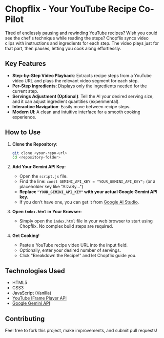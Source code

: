 # Chopflix - Your YouTube Recipe Co-Pilot

Tired of endlessly pausing and rewinding YouTube recipes? Wish you could see the chef's technique while reading the steps? Chopflix syncs video clips with instructions and ingredients for each step. The video plays just for that part, then pauses, letting you cook along effortlessly.

## Key Features

*   **Step-by-Step Video Playback**: Extracts recipe steps from a YouTube video URL and plays the relevant video segment for each step.
*   **Per-Step Ingredients**: Displays only the ingredients needed for the current step.
*   **Servings Adjustment (Optional)**: Tell the AI your desired serving size, and it can adjust ingredient quantities (experimental).
*   **Interactive Navigation**: Easily move between recipe steps.
*   **Modern UI**: A clean and intuitive interface for a smooth cooking experience.

## How to Use

1.  **Clone the Repository:**
    ```bash
    git clone <your-repo-url>
    cd <repository-folder>
    ```
2.  **Add Your Gemini API Key:**
    *   Open the `script.js` file.
    *   Find the line: `const GEMINI_API_KEY = "YOUR_GEMINI_API_KEY";` (or a placeholder key like "AIzaSy...")
    *   **Replace `"YOUR_GEMINI_API_KEY"` with your actual Google Gemini API key.**
    *   If you don't have one, you can get it from [Google AI Studio](https://aistudio.google.com/app/apikey).

3.  **Open `index.html` in Your Browser:**
    *   Simply open the `index.html` file in your web browser to start using Chopflix. No complex build steps are required.

4.  **Get Cooking!**
    *   Paste a YouTube recipe video URL into the input field.
    *   Optionally, enter your desired number of servings.
    *   Click "Breakdown the Recipe!" and let Chopflix guide you.

## Technologies Used

*   HTML5
*   CSS3
*   JavaScript (Vanilla)
*   [YouTube IFrame Player API](https://developers.google.com/youtube/iframe_api_reference)
*   [Google Gemini API](https://ai.google.dev/docs/gemini_api_overview)

## Contributing

Feel free to fork this project, make improvements, and submit pull requests! 